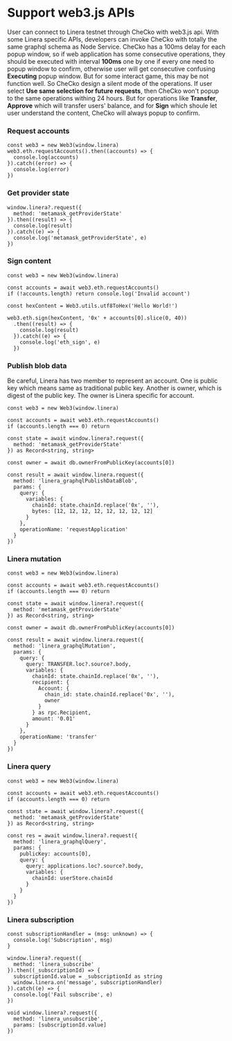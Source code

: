 # Support web3.js APIs

User can connect to Linera testnet through CheCko with web3.js api. With some Linera specific APIs, developers can invoke CheCko with totally the same graphql schema as Node Service. CheCko has a 100ms delay for each popup window, so if web application has some consecutive operations, they should be executed with interval **100ms** one by one if every one need to popup window to confirm, otherwise user will get consecutive confusing **Executing** popup window. But for some interact game, this may be not function well. So CheCko design a silent mode of the operations. If user select **Use same selection for future requests**, then CheCko won't popup to the same operations withing 24 hours. But for operations like **Transfer**, **Approve** which will transfer users' balance, and for **Sign** which shoule let user understand the content, CheCko will always popup to confirm.

### Request accounts

```
const web3 = new Web3(window.linera)
web3.eth.requestAccounts().then((accounts) => {
  console.log(accounts)
}).catch((error) => {
  console.log(error)
})
```

### Get provider state

```
window.linera?.request({
  method: 'metamask_getProviderState'
}).then((result) => {
  console.log(result)
}).catch((e) => {
  console.log('metamask_getProviderState', e)
})
```

### Sign content

```
const web3 = new Web3(window.linera)

const accounts = await web3.eth.requestAccounts()
if (!accounts.length) return console.log('Invalid account')

const hexContent = Web3.utils.utf8ToHex('Hello World!')

web3.eth.sign(hexContent, '0x' + accounts[0].slice(0, 40))
  .then((result) => {
    console.log(result)
  }).catch((e) => {
    console.log('eth_sign', e)
  })
```

### Publish blob data

Be careful, Linera has two member to represent an account. One is public key which means same as traditional public key. Another is owner, which is digest of the public key. The owner is Linera specific for account.

```
const web3 = new Web3(window.linera)

const accounts = await web3.eth.requestAccounts()
if (accounts.length === 0) return

const state = await window.linera?.request({
  method: 'metamask_getProviderState'
}) as Record<string, string>

const owner = await db.ownerFromPublicKey(accounts[0])

const result = await window.linera.request({
  method: 'linera_graphqlPublishDataBlob',
  params: {
    query: {
      variables: {
        chainId: state.chainId.replace('0x', ''),
        bytes: [12, 12, 12, 12, 12, 12, 12, 12]
      }
    },
    operationName: 'requestApplication'
  }
})
```

### Linera mutation

```
const web3 = new Web3(window.linera)

const accounts = await web3.eth.requestAccounts()
if (accounts.length === 0) return

const state = await window.linera?.request({
  method: 'metamask_getProviderState'
}) as Record<string, string>

const owner = await db.ownerFromPublicKey(accounts[0])

const result = await window.linera.request({
  method: 'linera_graphqlMutation',
  params: {
    query: {
      query: TRANSFER.loc?.source?.body,
      variables: {
        chainId: state.chainId.replace('0x', ''),
        recipient: {
          Account: {
            chain_id: state.chainId.replace('0x', ''),
            owner
          }
        } as rpc.Recipient,
        amount: '0.01'
      }
    },
    operationName: 'transfer'
  }
})
```

### Linera query

```
const web3 = new Web3(window.linera)

const accounts = await web3.eth.requestAccounts()
if (accounts.length === 0) return

const state = await window.linera?.request({
  method: 'metamask_getProviderState'
}) as Record<string, string>

const res = await window.linera?.request({
  method: 'linera_graphqlQuery',
  params: {
    publicKey: accounts[0],
    query: {
      query: applications.loc?.source?.body,
      variables: {
        chainId: userStore.chainId
      }
    }
  }
})
```

### Linera subscription

```
const subscriptionHandler = (msg: unknown) => {
  console.log('Subscription', msg)
}

window.linera?.request({
  method: 'linera_subscribe'
}).then((_subscriptionId) => {
  subscriptionId.value = _subscriptionId as string
  window.linera.on('message', subscriptionHandler)
}).catch((e) => {
  console.log('Fail subscribe', e)
})

void window.linera?.request({
  method: 'linera_unsubscribe',
  params: [subscriptionId.value]
})
```
